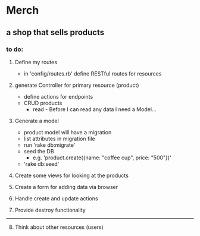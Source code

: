 # Merch

## a shop that sells products

### to do:

1. Define my routes
	- in 'config/routes.rb' define RESTful routes for resources
2. generate Controller for primary resource (product)
	- define actions for endpoints
	- CRUD products
		- read - Before I can read any data I need a Model...
3.  Generate a model
	- product model will have a migration
	- list attributes in migration file
	- run 'rake db:migrate'
	- seed the DB
		- e.g. 'product.create({name: "coffee cup", price: "500"})'
	- 'rake db:seed'

4. Create some views for looking at the products

5. Create a form for adding data via browser

6. Handle create and update actions

7. Provide destroy functionality

---

8. Think about other resources (users)